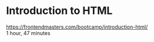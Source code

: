 # Introduction to HTML
https://frontendmasters.com/bootcamp/introduction-html/<br>
1 hour, 47 minutes<br>